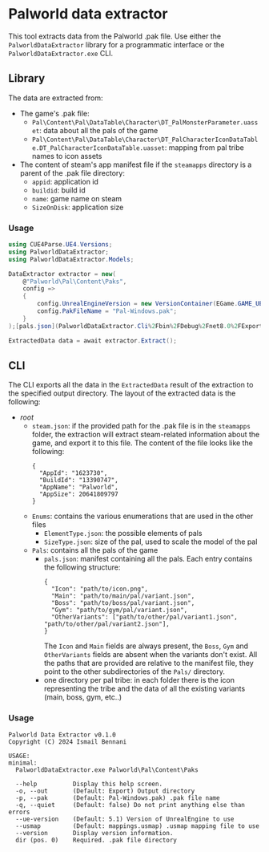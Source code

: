 # Palworld data extractor

This tool extracts data from the Palworld .pak file. Use either the `PalworldDataExtractor` library for a programmatic interface or the `PalworldDataExtractor.exe` CLI.

## Library

The data are extracted from:
- The game's .pak file:
  - `Pal\Content\Pal\DataTable\Character\DT_PalMonsterParameter.uasset`: data about all the pals of the game
  - `Pal\Content\Pal\DataTable\Character\DT_PalCharacterIconDataTable.DT_PalCharacterIconDataTable.uasset`: mapping from pal tribe names to icon assets
- The content of steam's app manifest file if the `steamapps` directory is a parent of the .pak file directory:
  - `appid`: application id
  - `buildid`: build id
  - `name`: game name on steam
  - `SizeOnDisk`: application size

### Usage

```csharp
using CUE4Parse.UE4.Versions;
using PalworldDataExtractor;
using PalworldDataExtractor.Models;

DataExtractor extractor = new(
    @"Palworld\Pal\Content\Paks",
    config =>
    {
        config.UnrealEngineVersion = new VersionContainer(EGame.GAME_UE5_1);
        config.PakFileName = "Pal-Windows.pak";
    }
);[pals.json](PalworldDataExtractor.Cli%2Fbin%2FDebug%2Fnet8.0%2FExport%2FPals%2Fpals.json)

ExtractedData data = await extractor.Extract();
```

## CLI

The CLI exports all the data in the `ExtractedData` result of the extraction to the specified output directory. The layout of the extracted data is the following:
- _root_
  - `steam.json`: if the provided path for the .pak file is in the `steamapps` folder, the extraction will extract steam-related information about the game, and export it to this file.
    The content of the file looks like the following:
    ```
    {
      "AppId": "1623730",
      "BuildId": "13390747",
      "AppName": "Palworld",
      "AppSize": 20641809797
    }
    ```
  - `Enums`: contains the various enumerations that are used in the other files
    - `ElementType.json`: the possible elements of pals
    - `SizeType.json`: size of the pal, used to scale the model of the pal
  - `Pals`: contains all the pals of the game
    - `pals.json`: manifest containing all the pals. Each entry contains the following structure:
      ```
      {
        "Icon": "path/to/icon.png", 
        "Main": "path/to/main/pal/variant.json", 
        "Boss": "path/to/boss/pal/variant.json", 
        "Gym": "path/to/gym/pal/variant.json", 
        "OtherVariants": ["path/to/other/pal/variant1.json", "path/to/other/pal/variant2.json"], 
      }
      ```
      The `Icon` and `Main` fields are always present, the `Boss`, `Gym` and `OtherVariants` fields are absent when the variants don't exist.
      All the paths that are provided are relative to the manifest file, they point to the other subdirectories of the `Pals/` directory.
    - one directory per pal tribe: in each folder there is the icon representing the tribe and the data of all the existing variants (main, boss, gym, etc..)

### Usage

```
Palworld Data Extractor v0.1.0
Copyright (C) 2024 Ismail Bennani

USAGE:
minimal:
  PalworldDataExtractor.exe Palworld\Pal\Content\Paks

  --help          Display this help screen.
  -o, --out       (Default: Export) Output directory
  -p, --pak       (Default: Pal-Windows.pak) .pak file name
  -q, --quiet     (Default: false) Do not print anything else than errors
  --ue-version    (Default: 5.1) Version of UnrealEngine to use
  --usmap         (Default: mappings.usmap) .usmap mapping file to use
  --version       Display version information.
  dir (pos. 0)    Required. .pak file directory
```
